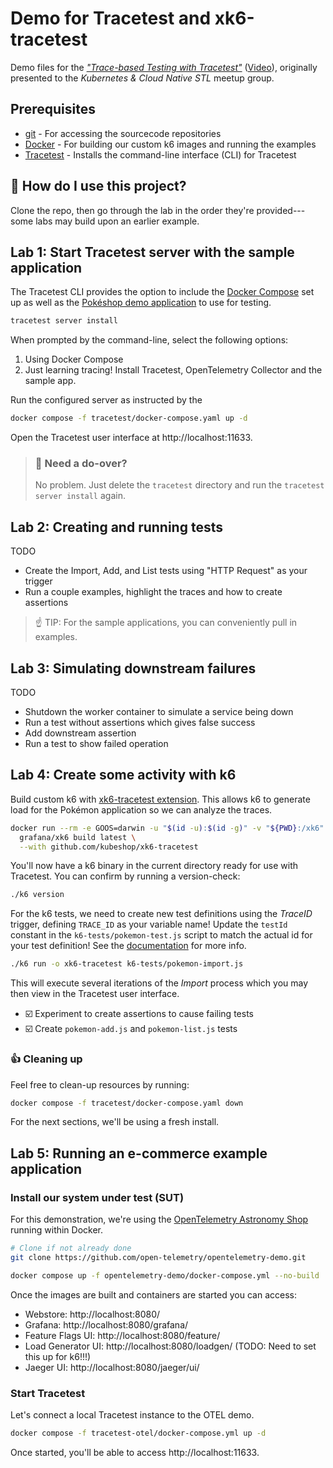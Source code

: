 # Demo for Tracetest and xk6-tracetest
Demo files for the [_"Trace-based Testing with Tracetest"_](https://www.meetup.com/Kubernetes-Cloud-Native-STL/events/292026311/) ([Video](https://www.youtube.com/watch?v=EU-M75ZejHY)), originally presented to the _Kubernetes & Cloud Native STL_ meetup group.

## Prerequisites
* [git](https://git-scm.com/) - For accessing the sourcecode repositories
* [Docker](https://docs.docker.com/get-docker/) - For building our custom k6 images and running the examples
* [Tracetest](https://tracetest.io/download) - Installs the command-line interface (CLI) for Tracetest

## :raising_hand: How do I use this project?
Clone the repo, then go through the lab in the order they're provided---some labs may build upon an earlier example.


## Lab 1: Start Tracetest server with the sample application 
The Tracetest CLI provides the option to include the [Docker Compose](https://docs.docker.com/compose/) set up as well as the [Pokéshop demo application](https://github.com/kubeshop/pokeshop) to use for testing.

```bash
tracetest server install
```

When prompted by the command-line, select the following options:
1. Using Docker Compose
1. Just learning tracing! Install Tracetest, OpenTelemetry Collector and the sample app.

Run the configured server as instructed by the 
```bash
docker compose -f tracetest/docker-compose.yaml up -d
```

Open the Tracetest user interface at http://localhost:11633.

> ### :facepalm: Need a do-over?
> No problem. Just delete the `tracetest` directory and run the `tracetest server install` again.

## Lab 2: Creating and running tests
TODO 

- Create the Import, Add, and List tests using "HTTP Request" as your trigger
- Run a couple examples, highlight the traces and how to create assertions

> :point_up: TIP: For the sample applications, you can conveniently pull in examples.

## Lab 3: Simulating downstream failures
TODO 
- Shutdown the worker container to simulate a service being down 
- Run a test without assertions which gives false success
- Add downstream assertion
- Run a test to show failed operation

## Lab 4: Create some activity with k6 
Build custom k6 with [xk6-tracetest extension](https://github.com/kubeshop/xk6-tracetest). This allows k6 to generate load for the Pokémon application so we can analyze the traces.

```bash
docker run --rm -e GOOS=darwin -u "$(id -u):$(id -g)" -v "${PWD}:/xk6" \
  grafana/xk6 build latest \
  --with github.com/kubeshop/xk6-tracetest
```

You'll now have a k6 binary in the current directory ready for use with Tracetest. You can confirm by running a version-check:

```bash
./k6 version
```

For the k6 tests, we need to create new test definitions using the _TraceID_ trigger, defining `TRACE_ID` as your variable name! Update the `testId` constant in the `k6-tests/pokemon-test.js` script to match the actual id for your test definition! See the [documentation](https://docs.tracetest.io/tools-and-integrations/k6/#creating-your-tracetest-test) for more info.

```bash
./k6 run -o xk6-tracetest k6-tests/pokemon-import.js
```

This will execute several iterations of the _Import_ process which you may then view in the Tracetest user interface.

- :ballot_box_with_check: Experiment to create assertions to cause failing tests
- :ballot_box_with_check: Create `pokemon-add.js` and `pokemon-list.js` tests

### :thumbsup: Cleaning up
Feel free to clean-up resources by running:
```bash
docker compose -f tracetest/docker-compose.yaml down
```
For the next sections, we'll be using a fresh install.


## Lab 5: Running an e-commerce example application

### Install our system under test (SUT)
For this demonstration, we're using the [OpenTelemetry Astronomy Shop](https://github.com/open-telemetry/opentelemetry-demo) running within Docker.


```bash
# Clone if not already done
git clone https://github.com/open-telemetry/opentelemetry-demo.git
```

```bash
docker compose up -f opentelemetry-demo/docker-compose.yml --no-build
```

Once the images are built and containers are started you can access:

- Webstore: http://localhost:8080/
- Grafana: http://localhost:8080/grafana/
- Feature Flags UI: http://localhost:8080/feature/
- Load Generator UI: http://localhost:8080/loadgen/ (TODO: Need to set this up for k6!!!)
- Jaeger UI: http://localhost:8080/jaeger/ui/

### Start Tracetest
Let's connect a local Tracetest instance to the OTEL demo.

```bash
docker compose -f tracetest-otel/docker-compose.yml up -d
```

Once started, you'll be able to access http://localhost:11633. 
